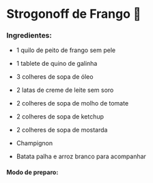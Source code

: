 # 	Strogonoff de Frango :chicken:

### Ingredientes:

- 1 quilo de peito de frango sem pele

- 1 tablete de quino de galinha 
- 3 colheres de sopa de óleo 
- 2 latas de creme de leite sem soro
- 2 colheres de sopa de molho de tomate
- 2 colheres de sopa de ketchup
- 2 colheres de sopa de mostarda
- Champignon
- Batata palha e arroz branco para acompanhar



#### Modo de preparo:


